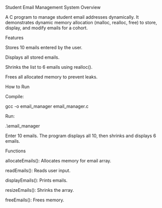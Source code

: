 Student Email Management System
Overview

A C program to manage student email addresses dynamically. It demonstrates dynamic memory allocation (malloc, realloc, free) to store, display, and modify emails for a cohort.

Features

Stores 10 emails entered by the user.

Displays all stored emails.

Shrinks the list to 6 emails using realloc().

Frees all allocated memory to prevent leaks.

How to Run

Compile:

gcc -o email_manager email_manager.c


Run:

.\email_manager


Enter 10 emails. The program displays all 10, then shrinks and displays 6 emails.

Functions

allocateEmails(): Allocates memory for email array.

readEmails(): Reads user input.

displayEmails(): Prints emails.

resizeEmails(): Shrinks the array.

freeEmails(): Frees memory.